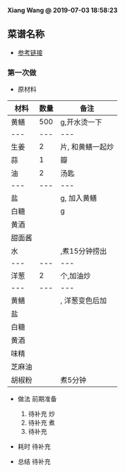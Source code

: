 **Xiang Wang @ 2019-07-03 18:58:23**

## 菜谱名称
* [参考链接](https://www.meishij.net/zuofa/yangcongshaohuangshan_1.html)

### 第一次做
* 原材料

材料|数量|备注
---|---|---
黄鳝|500|g,开水烫一下
---|---|---
生姜|2|片, 和黄鳝一起炒
蒜|1|瓣
油|2|汤匙
---|---|---
盐||g, 加入黄鳝
白糖||g
黄酒||
甜面酱||
水||,煮15分钟捞出
---|---|---
洋葱|2|个,加油炒
---|---|---
黄鳝||, 洋葱变色后加
盐||
白糖||
黄酒||
味精||
芝麻油||
胡椒粉||煮5分钟


* 做法
前期准备
    1. 待补充
炒
    2. 待补充
煮
    6. 待补充

* 耗时
待补充

* 总结
待补充
